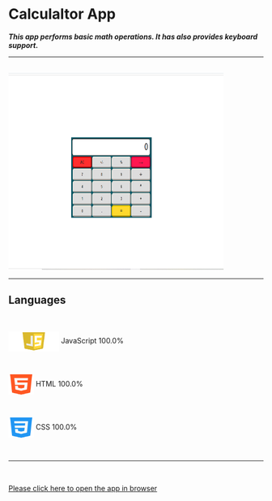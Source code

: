 # Calculaltor App

***This app performs basic math operations. It has also provides keyboard support.***

---

<br>
<img src="./images/calculator.png" width="425" height="388">

---

## **Languages**
<br>

<img align="center" src="./images/js.jpg" width="100" height="40"> JavaScript 100.0%

<br>

<img align="center" src="./images/html.jpg" width="50" height="40"> HTML 100.0%

<br>

<img align="center" src="./images/css.jpg" width="50" height="40"> CSS 100.0%

<br>

---

<br>

[Please click here to open the app in browser](https://xoshbaxt.github.io/main-assignment-4/)

 

